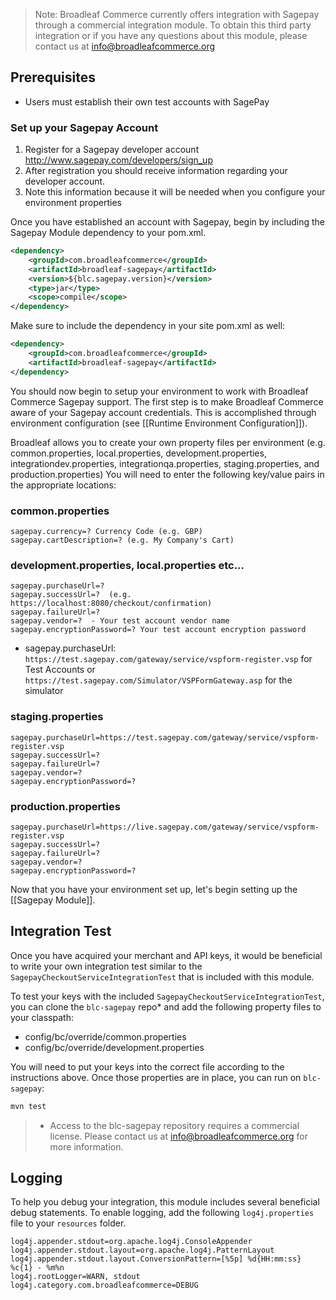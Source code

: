 > Note: Broadleaf Commerce currently offers integration with Sagepay through a commercial integration module. To obtain this third party integration or if you have any questions about this module, please contact us at info@broadleafcommerce.org

## Prerequisites

- Users must establish their own test accounts with SagePay

### Set up your Sagepay Account
1. Register for a Sagepay developer account http://www.sagepay.com/developers/sign_up
2. After registration you should receive information regarding your developer account.
3. Note this information because it will be needed when you configure your environment properties

Once you have established an account with Sagepay, begin by including the Sagepay Module dependency to your pom.xml.

```xml
<dependency>
    <groupId>com.broadleafcommerce</groupId>
    <artifactId>broadleaf-sagepay</artifactId>
    <version>${blc.sagepay.version}</version>
    <type>jar</type>
    <scope>compile</scope>
</dependency>
```
Make sure to include the dependency in your site pom.xml as well:

```xml
<dependency>
    <groupId>com.broadleafcommerce</groupId>
    <artifactId>broadleaf-sagepay</artifactId>
</dependency>
```
You should now begin to setup your environment to work with Broadleaf Commerce Sagepay support. 
The first step is to make Broadleaf Commerce aware of your Sagepay account credentials. 
This is accomplished through environment configuration (see [[Runtime Environment Configuration]]).

Broadleaf allows you to create your own property files per environment (e.g. common.properties, local.properties, development.properties, integrationdev.properties, integrationqa.properties, staging.properties, and production.properties) You will need to enter the following key/value pairs in the appropriate locations:

### common.properties
    sagepay.currency=? Currency Code (e.g. GBP)
    sagepay.cartDescription=? (e.g. My Company's Cart)

### development.properties, local.properties etc...
    sagepay.purchaseUrl=? 
    sagepay.successUrl=?  (e.g. https://localhost:8080/checkout/confirmation)
    sagepay.failureUrl=?
    sagepay.vendor=?  - Your test account vendor name
    sagepay.encryptionPassword=? Your test account encryption password

- sagepay.purchaseUrl: `https://test.sagepay.com/gateway/service/vspform-register.vsp` for Test Accounts or `https://test.sagepay.com/Simulator/VSPFormGateway.asp` for the simulator

### staging.properties
    sagepay.purchaseUrl=https://test.sagepay.com/gateway/service/vspform-register.vsp
    sagepay.successUrl=?
    sagepay.failureUrl=?
    sagepay.vendor=?
    sagepay.encryptionPassword=?

### production.properties
    sagepay.purchaseUrl=https://live.sagepay.com/gateway/service/vspform-register.vsp
    sagepay.successUrl=?
    sagepay.failureUrl=?
    sagepay.vendor=?
    sagepay.encryptionPassword=?

Now that you have your environment set up, let's begin setting up the [[Sagepay Module]].

## Integration Test
Once you have acquired your merchant and API keys, it would be beneficial to write your own integration test similar to the `SagepayCheckoutServiceIntegrationTest` that is included with this module.

To test your keys with the included `SagepayCheckoutServiceIntegrationTest`, you can clone the `blc-sagepay` repo* and add the following property files to your classpath:
- config/bc/override/common.properties
- config/bc/override/development.properties

You will need to put your keys into the correct file according to the instructions above.
Once those properties are in place, you can run on `blc-sagepay`:

```java
mvn test
```

> * Access to the blc-sagepay repository requires a commercial license. Please contact us at info@broadleafcommerce.org for more information.

## Logging
To help you debug your integration, this module includes several beneficial debug statements.
To enable logging, add the following `log4j.properties` file to your `resources` folder.

    log4j.appender.stdout=org.apache.log4j.ConsoleAppender
    log4j.appender.stdout.layout=org.apache.log4j.PatternLayout
    log4j.appender.stdout.layout.ConversionPattern=[%5p] %d{HH:mm:ss} %c{1} - %m%n
    log4j.rootLogger=WARN, stdout
    log4j.category.com.broadleafcommerce=DEBUG